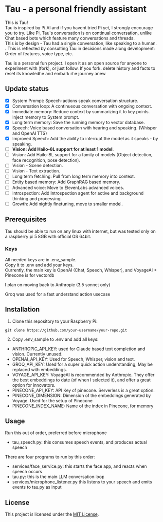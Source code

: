 # Tau - a personal friendly assistant

This is Tau!  
Tau is inspired by Pi.AI and if you havent tried Pi yet, I strongly encourage you to try.
Like Pi, Tau's conversation is on continual conversation, unlike Chat based bots which feature many conversations and threads.  
This is by design - Tau had a single conversation, like speaking to a human. 
.
This is reflected by consulting Tau in decisions made along development: Order of features, voice type, etc.

Tau is a personal fun project.
I open it as an open source for anyone to experiment with (fork), or just follow.
If you fork. delete history and facts to reset its knowledhe and embark rhe journey anew.

## Update status

- [x] System Prompt: Speech-actions speak conversation structure.
- [x] Conversation loop: A continueous conversation with ongoing context.
- [x] Immediate memory: Reduce context by summarizing it to key points. Inject memory to System prompt.
- [x] Long term memory: Save the running memory to vector database.
- [x] Speech: Voice based conversation with hearing and speaking. (Whisper and OpenAI TTS)
- [x] Improved Speech: Add the ability to interrupt the model as it speaks - by speaking. 
- [ ] **Vision: Add Hailo-8L support for at least 1 model.**
- [ ] Vision: Add Hailo-8L support for a family of models (Object detection, face recognition, pose detection).
- [ ] Vision - Scene detection.
- [ ] Vision - Text extraction.
- [ ] Long term fetching: Pull from long term memory into context.
- [ ] Entity based memory: Add GraphRAG based memory.
- [ ] Advanced voice: Move to ElevenLabs advanced voices.
- [ ] Introspection: Add Introspection agent for active and background thinking and processing.
- [ ] Growth: Add nightly finetuning, move to smaller model.

## Prerequisites

Tau should be able to run on any linux with internet, but was tested only on a raspberry pi 5 8GB with official OS 64bit.

### Keys
All needed keys are in .env_sample.  
Copy it to .env and add your keys.  
Currently, the main key is OpenAI (Chat, Speech, Whisper), and VoyageAI + Pinecone is for vectordb

I plan on moving back to Anthropic (3.5 sonnet only)

Groq was used for a fast understand action usecase

## Installation

1. Clone this repository to your Raspberry Pi:

```
git clone https://github.com/your-username/your-repo.git
```

2. Copy .env_sample to .env and add all keys:
- ANTHROPIC_API_KEY: used for Claude based text completion and vision. Currently unused.
- OPENAI_API_KEY: Used for Speech, Whisper, vision and text.
- GROQ_API_KEY: Used for a super quick action understanding, May be replaced with embeddings.
- VOYAGE_API_KEY: VoyageAI is recommended by Anthropic. They offer the best embeddings to date (of when I selected it), and offer a great option for innovators.
- PINECONE_API_KEY: API Key of pinecone. Serverless is a great option.
- PINECONE_DIMENSION: Dimension of the embeddings generated by Voyage. Used for the setup of Pinecone
- PINECONE_INDEX_NAME: Name of the index in Pinecone, for memory


## Usage

Run this out of order, preferred before microphone
- tau_speech.py: this consumes speech events, and produces actual speech

There are four programs to run by this order:
- services/face_service.py: this starts the face app, and reacts when speech occurs
- tau.py: this is the main LLM conversation loop
- services/microphone_listener.py this listens to your speech and emits events to tau.py as input



## License

This project is licensed under the [MIT License](LICENSE).
